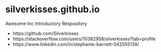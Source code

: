 # silverkisses.github.io
Awesome Inc Introductory Respository
<ul>
  <li>https://github.com/Silverkisses</li>
  <li>https://stackoverflow.com/users/10382958/silverkisses?tab=profile</li>
  <li>https://www.linkedin.com/in/stephanie-barnett-042555138/</li>
</ul>
